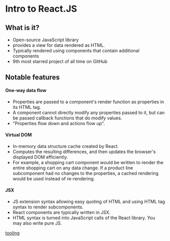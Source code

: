 # Intro to React.JS

## What is it?
  - Open-source JavaScript library
  - provides a view for data rendered as HTML.
  - Typically rendered using components that contain additional components
  - 9th most starred project of all time on GitHub

## Notable features

#### One-way data flow
  - Properties are passed to a component's render function as properties in its HTML tag.
  - A component cannot directly modify any properties passed to it, but can be passed callback functions that do modify values.
  - "Properties flow down and actions flow up".

#### Virtual DOM
  - In-memory data structure cache created by React.
  - Computes the resulting differences, and then updates the browser's displayed DOM efficiently.
  - For example, a shopping cart component would be written to render the entire shopping cart on any data change. If a product line subcomponent had no changes to the properties, a cached rendering would be used instead of re-rendering.

#### JSX
  - JS extension syntax allowing easy quoting of HTML and using HTML tag syntax to render subcomponents.
  - React components are typically written in JSX.
  - HTML syntax is turned into JavaScript calls of the React library. You may also write pure JS.

[tooling](!modern-javascript-tooling.png)
